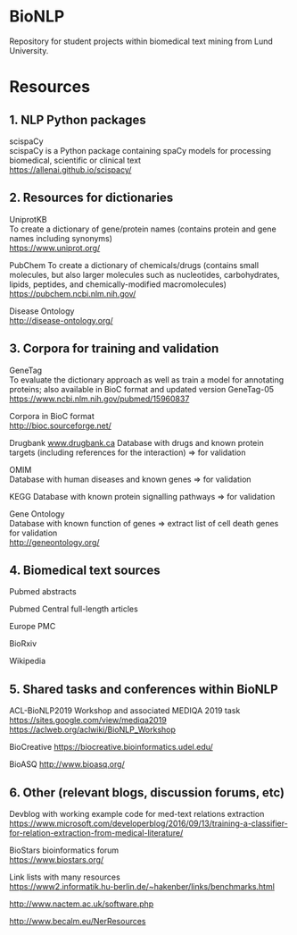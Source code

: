 BioNLP
=======
Repository for student projects within biomedical text mining from Lund University.


# Resources
## 1. NLP Python packages  
scispaCy  
scispaCy is a Python package containing spaCy models for processing biomedical, scientific or clinical text  
https://allenai.github.io/scispacy/


## 2. Resources for dictionaries  
UniprotKB  
To create a dictionary of gene/protein names (contains protein and gene names including synonyms)  
https://www.uniprot.org/

PubChem
To create a dictionary of chemicals/drugs (contains small molecules, but also larger molecules such as nucleotides, carbohydrates, lipids, peptides, and chemically-modified macromolecules)  
https://pubchem.ncbi.nlm.nih.gov/

Disease Ontology  
http://disease-ontology.org/


## 3. Corpora for training and validation  
GeneTag  
To evaluate the dictionary approach as well as train a model for annotating proteins; also available in BioC format and updated version GeneTag-05  
https://www.ncbi.nlm.nih.gov/pubmed/15960837

Corpora in BioC format  
http://bioc.sourceforge.net/

Drugbank
www.drugbank.ca
Database with drugs and known protein targets (including references for the interaction) => for validation  

OMIM  
Database with human diseases and known genes => for validation  

KEGG
Database with known protein signalling pathways => for validation

Gene Ontology  
Database with known function of genes => extract list of cell death genes for validation  
http://geneontology.org/


## 4. Biomedical text sources
Pubmed abstracts

Pubmed Central full-length articles

Europe PMC

BioRxiv

Wikipedia


## 5. Shared tasks and conferences within BioNLP
ACL-BioNLP2019 Workshop and associated MEDIQA 2019 task
https://sites.google.com/view/mediqa2019
https://aclweb.org/aclwiki/BioNLP_Workshop

BioCreative
https://biocreative.bioinformatics.udel.edu/

BioASQ
http://www.bioasq.org/


## 6. Other (relevant blogs, discussion forums, etc)  
Devblog with working example code for med-text relations extraction  
https://www.microsoft.com/developerblog/2016/09/13/training-a-classifier-for-relation-extraction-from-medical-literature/

BioStars bioinformatics forum  
https://www.biostars.org/

Link lists with many resources   
https://www2.informatik.hu-berlin.de/~hakenber/links/benchmarks.html

http://www.nactem.ac.uk/software.php

http://www.becalm.eu/NerResources


